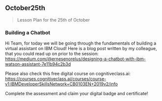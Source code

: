 ## October25th
>Lesson Plan for the 25th of October 

### Building a Chatbot

Hi Team, for today we will be going through the fundamentals of building a virtual assistant on IBM Cloud! 
Here is a blog post written by my colleague, that you could read up on prior to the session: https://medium.com/@ernesenorelus/designing-a-chatbot-with-ibm-watson-assistant-7e11b94c2b3d

Please also check this free digital course on cognitiveclass.ai: https://courses.cognitiveclass.ai/courses/course-v1:IBMDeveloperSkillsNetwork+CB0103EN+2019v2/info

Complete the assessment and claim your digital badge and certificate!


